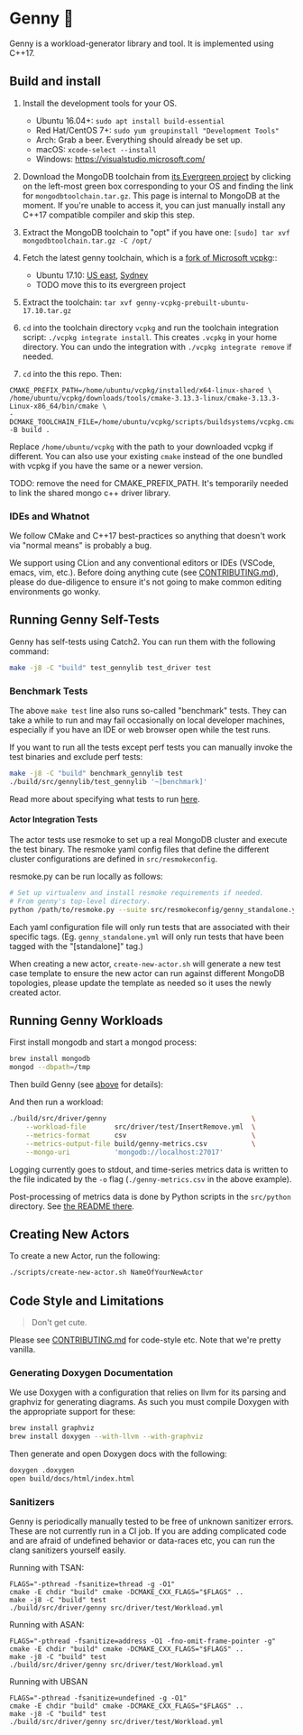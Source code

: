 Genny 🧞‍
========

Genny is a workload-generator library and tool. It is implemented using
C++17.

## Build and install

1. Install the development tools for your OS.

    - Ubuntu 16.04+: `sudo apt install build-essential`
    - Red Hat/CentOS 7+: `sudo yum groupinstall "Development Tools"`
    - Arch: Grab a beer. Everything should already be set up.
    - macOS: `xcode-select --install`
    - Windows: https://visualstudio.microsoft.com/

1. Download the MongoDB toolchain from [its Evergreen project](https://evergreen.mongodb.com/waterfall/toolchain-builder?task_filter=compile)
by clicking on the left-most green box corresponding to your OS and finding 
the link for `mongodbtoolchain.tar.gz`. This page is internal to MongoDB at the
moment. If you're unable to access it, you can just manually install any 
C++17 compatible compiler and skip this step.

1. Extract the MongoDB toolchain to "opt" if you have one: `[sudo] tar xvf mongodbtoolchain.tar.gz -C /opt/`

1. Fetch the latest genny toolchain, which is a [fork of Microsoft vcpkg](https://github.com/10gen/vcpkg)::
    - Ubuntu 17.10: [US east](https://s3.amazonaws.com/genny/toolchain/genny-vcpkg-prebuilt-ubuntu-17.10.tar.gz),
    [Sydney](https://s3-ap-southeast-2.amazonaws.com/genny-sydney/toolchain/genny-vcpkg-prebuilt-ubuntu-17.10.tar.gz)
    - TODO move this to its evergreen project
    
1. Extract the toolchain: `tar xvf genny-vcpkg-prebuilt-ubuntu-17.10.tar.gz`

1. `cd` into the toolchain directory `vcpkg` and run the toolchain integration script:
`./vcpkg integrate install`. This creates `.vcpkg` in your home directory. You can undo
the integration with `./vcpkg integrate remove` if needed.

1. `cd` into the this repo. Then:
```shell
CMAKE_PREFIX_PATH=/home/ubuntu/vcpkg/installed/x64-linux-shared \
/home/ubuntu/vcpkg/downloads/tools/cmake-3.13.3-linux/cmake-3.13.3-Linux-x86_64/bin/cmake \
-DCMAKE_TOOLCHAIN_FILE=/home/ubuntu/vcpkg/scripts/buildsystems/vcpkg.cmake 
-B build .
```
Replace `/home/ubuntu/vcpkg` with the path to your downloaded vcpkg if different.
You can also use your existing `cmake` instead of the one bundled with vcpkg if
you have the same or a newer version.

TODO: remove the need for CMAKE_PREFIX_PATH. It's temporarily needed to link the shared
mongo c++ driver library.

### IDEs and Whatnot

We follow CMake and C++17 best-practices so anything that doesn't work
via "normal means" is probably a bug.

We support using CLion and any conventional editors or IDEs (VSCode,
emacs, vim, etc.). Before doing anything cute (see
[CONTRIBUTING.md](./CONTRIBUTING.md)), please do due-diligence to ensure
it's not going to make common editing environments go wonky.

## Running Genny Self-Tests

Genny has self-tests using Catch2. You can run them with the following command:

```sh
make -j8 -C "build" test_gennylib test_driver test
```

### Benchmark Tests

The above `make test` line also runs so-called "benchmark" tests. They
can take a while to run and may fail occasionally on local developer
machines, especially if you have an IDE or web browser open while the
test runs.

If you want to run all the tests except perf tests you can manually
invoke the test binaries and exclude perf tests:

```sh
make -j8 -C "build" benchmark_gennylib test
./build/src/gennylib/test_gennylib '~[benchmark]'
```

Read more about specifying what tests to run [here][s].

[s]: https://github.com/catchorg/Catch2/blob/master/docs/command-line.md#specifying-which-tests-to-run

#### Actor Integration Tests

The actor tests use resmoke to set up a real MongoDB cluster and execute
the test binary. The resmoke yaml config files that define the different
cluster configurations are defined in `src/resmokeconfig`.

resmoke.py can be run locally as follows:
```sh
# Set up virtualenv and install resmoke requirements if needed.
# From genny's top-level directory.
python /path/to/resmoke.py --suite src/resmokeconfig/genny_standalone.yml
```

Each yaml configuration file will only run tests that are associated
with their specific tags. (Eg. `genny_standalone.yml` will only run
tests that have been tagged with the "[standalone]" tag.)

When creating a new actor, `create-new-actor.sh` will generate a new test case
template to ensure the new actor can run against different MongoDB topologies,
please update the template as needed so it uses the newly created actor.

## Running Genny Workloads

First install mongodb and start a mongod process:

```sh
brew install mongodb
mongod --dbpath=/tmp
```

Then build Genny (see [above](#build-and-install) for details):

And then run a workload:

```sh
./build/src/driver/genny                                    \
    --workload-file       src/driver/test/InsertRemove.yml  \
    --metrics-format      csv                               \
    --metrics-output-file build/genny-metrics.csv           \
    --mongo-uri           'mongodb://localhost:27017'
```

Logging currently goes to stdout, and time-series metrics data is
written to the file indicated by the `-o` flag (`./genny-metrics.csv`
in the above example).

Post-processing of metrics data is done by Python scripts in the
`src/python` directory. See [the README there](./src/python/README.md).

## Creating New Actors

To create a new Actor, run the following:

```sh
./scripts/create-new-actor.sh NameOfYourNewActor
```

## Code Style and Limitations

> Don't get cute.

Please see [CONTRIBUTING.md](./CONTRIBUTING.md) for code-style etc.
Note that we're pretty vanilla.

### Generating Doxygen Documentation

We use Doxygen with a configuration that relies on llvm for its parsing
and graphviz for generating diagrams. As such you must compile Doxygen
with the appropriate support for these:

```sh
brew install graphviz
brew install doxygen --with-llvm --with-graphviz
```

Then generate and open Doxygen docs with the following:

```sh
doxygen .doxygen
open build/docs/html/index.html
```

### Sanitizers

Genny is periodically manually tested to be free of unknown sanitizer
errors. These are not currently run in a CI job. If you are adding
complicated code and are afraid of undefined behavior or data-races
etc, you can run the clang sanitizers yourself easily.

Running with TSAN:

    FLAGS="-pthread -fsanitize=thread -g -O1"
    cmake -E chdir "build" cmake -DCMAKE_CXX_FLAGS="$FLAGS" ..
    make -j8 -C "build" test
    ./build/src/driver/genny src/driver/test/Workload.yml

Running with ASAN:

    FLAGS="-pthread -fsanitize=address -O1 -fno-omit-frame-pointer -g"
    cmake -E chdir "build" cmake -DCMAKE_CXX_FLAGS="$FLAGS" ..
    make -j8 -C "build" test
    ./build/src/driver/genny src/driver/test/Workload.yml

Running with UBSAN

    FLAGS="-pthread -fsanitize=undefined -g -O1"
    cmake -E chdir "build" cmake -DCMAKE_CXX_FLAGS="$FLAGS" ..
    make -j8 -C "build" test
    ./build/src/driver/genny src/driver/test/Workload.yml
